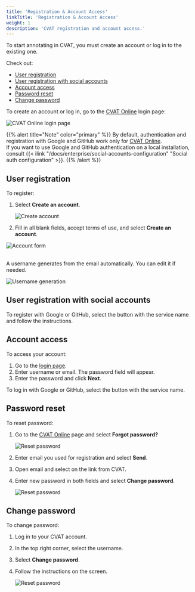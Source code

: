 ```yaml
---
title: 'Registration & Account Access'
linkTitle: 'Registration & Account Access'
weight: 1
description: 'CVAT registration and account access.'
---
```


To start annotating in CVAT, you must create an account or log in to the existing one.

Check out:

- [User registration](#user-registration)
- [User registration with social accounts](#user-registration-with-social-accounts)
- [Account access](#account-access)
- [Password reset](#password-reset)
- [Change password](#change-password)

To create an account or log in, go to the [CVAT Online](https://app.cvat.ai/) login page:

![CVAT Online login page](/images/image001.jpg)

{{% alert title="Note" color="primary" %}}
By default, authentication and registration with
Google and GitHub work only for [CVAT Online](https://app.cvat.ai/).
<br>If you want to use Google and GitHub authentication on a local installation,
consult {{< ilink "/docs/enterprise/social-accounts-configuration" "Social auth configuration" >}}.
{{% /alert %}}

## User registration

To register:

1. Select **Create an account**.

   ![Create account](/images/image002.jpg)

1. Fill in all blank fields, accept terms of use, and
   select **Create an account**.

![Account form](/images/image003.jpg)

<br>A username generates from the email automatically. You can edit it if needed.

![Username generation](/images/filling_email.gif)

## User registration with social accounts

To register with Google or GitHub,
select the button with the service name
and follow the instructions.

## Account access

To access your account:

1. Go to the [login page](https://app.cvat.ai/auth/login).
1. Enter username or email. The password field will appear.
1. Enter the password and click **Next**.

To log in with Google or GitHub, select the button with the service name.

## Password reset

To reset password:

1. Go to the [CVAT Online](https://app.cvat.ai/) page and select
   **Forgot password?**

   ![Reset password](/images/reset-password.jpg)

1. Enter email you used for registration and select **Send**.
1. Open email and select on the link from CVAT.
1. Enter new password in both fields and select **Change password**.

   ![Reset password](/images/reset-password-01.jpg)

## Change password

To change password:

1. Log in to your CVAT account.
1. In the top right corner, select the username.
1. Select **Change password**.
1. Follow the instructions on the screen.

   ![Reset password](/images/change_password.jpg)
